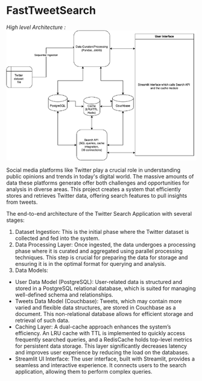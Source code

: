 # FastTweetSearch

*High level Architecture :*
![Architecture](./assets/dbms_finals.png)

Social media platforms like Twitter play a crucial role in understanding public opinions and trends in today's digital world. The massive amounts of data these platforms generate offer both challenges and opportunities for analysis in diverse areas. This project creates a system that efficiently stores and retrieves Twitter data, offering search features to pull insights from tweets. 

The end-to-end architecture of the Twitter Search Application with several stages:
1. Dataset Ingestion: This is the initial phase where the Twitter dataset is collected and fed into the system.
2. Data Processing Layer: Once ingested, the data undergoes a processing phase where it is curated and aggregated using parallel processing techniques. This step is crucial for preparing the data for storage and ensuring it is in the optimal format for querying and analysis.
3. Data Models:
- User Data Model (PostgreSQL): User-related data is structured and stored in a PostgreSQL relational database, which is suited for managing well-defined schema and relationships.
- Tweets Data Model (Couchbase): Tweets, which may contain more varied and flexible data structures, are stored in Couchbase as a document. This non-relational database allows for efficient storage and retrieval of such data.
- Caching Layer: A dual-cache approach enhances the system’s efficiency. An LRU cache with TTL is implemented to quickly access frequently searched queries, and a RedisCache holds top-level metrics for persistent data storage. This layer significantly decreases latency and improves user experience by reducing the load on the databases.
- Streamlit UI Interface: The user interface, built with Streamlit, provides a seamless and interactive experience. It connects users to the search application, allowing them to perform complex queries.
